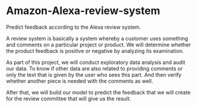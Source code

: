 # Amazon-Alexa-review-system
Predict feedback according to the Alexa review system.


A review system is basically a system whereby a customer uses something and comments on a particular project or product.
We will determine whether the product feedback is positive or negative by analyzing its examination.

As part of this project, we will conduct exploratory data analysis and audit our data. To know if other data are also related to providing comments or only the text that is given by the user who sees this part. And then verify whether another piece is needed with the comments as well.

After that, we will build our model to predict the feedback that we will create for the review committee that will give us the result.